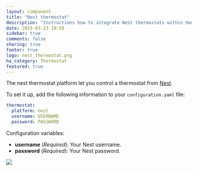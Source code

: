 ```yaml
---
layout: component
title: "Nest thermostat"
description: "Instructions how to integrate Nest thermostats within Home Assistant."
date: 2015-03-23 19:59
sidebar: true
comments: false
sharing: true
footer: true
logo: nest_thermostat.png
ha_category: Thermostat
featured: true
---
```



The nest thermostat platform let you control a thermostat from [Nest](https://nest.com).

To set it up, add the following information to your `configuration.yaml` file:

```yaml
thermostat:
  platform: nest
  username: USERNAME
  password: PASSWORD
```

Configuration variables:

- **username** (*Required*): Your Nest username.
- **password** (*Required*): Your Nest password.

<p class='img'>
  <img src='{{site_root}}/images/screenshots/nest-thermostat-card.png' />
</p>

